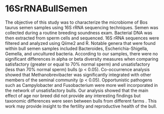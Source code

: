 # 16SrRNABullSemen
The objective of this study was to characterize the microbiome of Bos taurus semen samples using 16S rRNA sequencing techniques. Semen was collected during a routine breeding soundness exam. Bacterial DNA was then extracted from sperm cells and sequenced. 16S rRNA sequences were filtered and analyzed using Qiime2 and R. Notable genera that were found within bull semen samples included Bacteroides, Escherichia-Shigella, Gemella, and uncultured bacteria. According to our samples, there were no significant differences in alpha or beta diversity measures when comparing satisfactory (greater or equal to 70% normal sperm) and unsatisfactory (less than 70% normal sperm) bulls (p < 0.05). Co-occurrence analysis showed that Methanobrevibacter was significantly integrated with other members of the seminal community (p < 0.05). Opportunistic pathogens such as Campylobacter and Fusobacterium were more well incorporated in the network of unsatisfactory bulls. Our analysis showed that the main effect of age nor breed did not provide any interesting findings but taxonomic differences were seen between bulls from different farms . This work may provide insight to the fertility and reproductive health of the bull.
